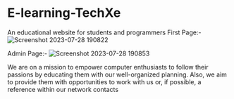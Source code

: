 # E-learning-TechXe
An educational website for students and programmers 
First Page:-
![Screenshot 2023-07-28 190822](https://github.com/kuljeet12/E-learning-TechXe/assets/77924934/5c023b72-a45c-4d6e-acc3-91045eafb69b)

Admin Page:- 
![Screenshot 2023-07-28 190853](https://github.com/kuljeet12/E-learning-TechXe/assets/77924934/7c5f401f-4f10-4aa6-8ebb-cd0f9ed23ae2)

We are on a mission to empower computer enthusiasts to follow their passions by educating them with our well-organized planning. Also, we aim to provide them with opportunities to work with us or, if possible, a reference within our network contacts
